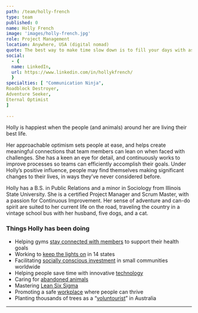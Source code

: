 ```yaml
---
path: /team/holly-french
type: team
published: 0
name: Holly French
image: 'images/holly-french.jpg'
role: Project Management
location: Anywhere, USA (digital nomad)
quote: The best way to make time slow down is to fill your days with as many new experiences as possible. 
social: 
  - {
  name: LinkedIn,
  url: https://www.linkedin.com/in/hollykfrench/
  }
specialties: [ "Communication Ninja",
Roadblock Destroyer,
Adventure Seeker,
Eternal Optimist
]
  
---
```

Holly is happiest when the people (and animals) around her are living their best life. 

Her approachable optimism sets people at ease, and helps create meaningful connections that team members can lean on when faced with challenges. She has a keen an eye for detail, and continuously works to improve processes so teams can efficiently accomplish their goals. Under Holly’s positive influence, people may find themselves making significant changes to their lives, in ways they’ve never considered before.

Holly has a B.S. in Public Relations and a minor in Sociology from Illinois State University. She is a certified Project Manager and Scrum Master, with a passion for Continuous Improvement. Her sense of adventure and can-do spirit are suited to her current life on the road, traveling the country in a vintage school bus with her husband, five dogs, and a cat. 




### Things Holly has been doing
* Helping gyms [stay connected with members](http://www.abcfinancial.com/mobile-app/) to support their health goals
* Working to [keep the lights on](https://www.spp.org/about-us/) in 14 states
* Facilitating [socially conscious investment](https://www.kiva.org/) in small communities worldwide
* Helping people save time with innovative [technology](https://www.hpe.com/us/en/about.html)
* Caring for [abandoned animals](https://www.humanesociety.org/)
* Mastering [Lean Six Sigma](https://en.wikipedia.org/wiki/Lean_Six_Sigma)
* Promoting a safe [workplace](https://www.caterpillar.com/en/company.html) where people can thrive
* Planting thousands of trees as a “[voluntourist](https://en.wikipedia.org/wiki/International_Student_Volunteers)” in Australia


-------------------------------

